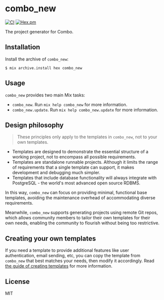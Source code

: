 # combo_new

[![CI](https://github.com/combo-lab/combo_new/actions/workflows/ci.yml/badge.svg)](https://github.com/combo-lab/combo_new/actions/workflows/ci.yml)
[![Hex.pm](https://img.shields.io/hexpm/v/combo_new.svg)](https://hex.pm/packages/combo_new)

The project generator for Combo.

## Installation

Install the archive of `combo_new`:

```
$ mix archive.install hex combo_new
```

## Usage

`combo_new` provides two main Mix tasks:

- `combo_new`. Run `mix help combo_new` for more information.
- `combo_new.update`. Run `mix help combo_new.update` for more information.

## Design philosophy

> These principles only apply to the templates in `combo_new`, not to your own templates.

- Templates are designed to demonstrate the essential structure of a working project, not to encompass all possible requirements.
- Templates are standalone runnable projects. Although it limits the range of requirements that a single template can support, it makes development and debugging much simpler.
- Templates that include database functionality will always integrate with PostgreSQL - the world's most advanced open source RDBMS.

In this way, `combo_new` can focus on providing minimal, functional base templates, avoiding the maintenance overhead of accommodating diverse requirements.

Meanwhile, `combo_new` supports generating projects using remote Git repos, which allows community members to tailor their own templates for their own needs, enabling the community to flourish without being too restrictive.

## Creating your own templates

If you need a template to provide additional features like user authentication, email sending, etc, you can copy the template from `combo_new` that best matches your needs, then modify it accordingly. Read [the guide of creating templates](./CREATING_TEMPLATES.md) for more information.

## License

MIT
